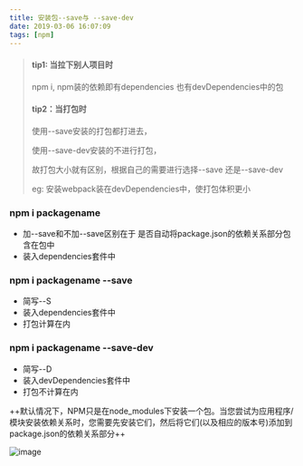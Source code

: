 ```yaml
---
title: 安装包--save与 --save-dev
date: 2019-03-06 16:07:09
tags: [npm]
---
```

> #### tip1: 当拉下别人项目时 
> 
> npm i, npm装的依赖即有dependencies 也有devDependencies中的包
> 
> 
> #### tip2：当打包时
> 
> 使用--save安装的打包都打进去，
> <!--more-->
> 使用--save-dev安装的不进行打包， 
> 
> 故打包大小就有区别，根据自己的需要进行选择--save 还是--save-dev
> 
> 
> eg: 安装webpack装在devDependencies中，使打包体积更小 

### npm i packagename 
* 加--save和不加--save区别在于
是否自动将package.json的依赖关系部分包含在包中  
* 装入dependencies套件中
### npm i packagename --save
* 简写--S 
* 装入dependencies套件中
* 打包计算在内
### npm i packagename --save-dev
* 简写--D
* 装入devDependencies套件中
* 打包不计算在内   


++默认情况下，NPM只是在node_modules下安装一个包。当您尝试为应用程序/模块安装依赖关系时，您需要先安装它们，然后将它们(以及相应的版本号)添加到package.json的依赖关系部分++

![image](http://static.daojia.com/sy/common/images/npm.png)